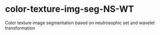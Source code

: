 # color-texture-img-seg-NS-WT
Color texture image segmentation based on neutrosophic set and wavelet transformation

